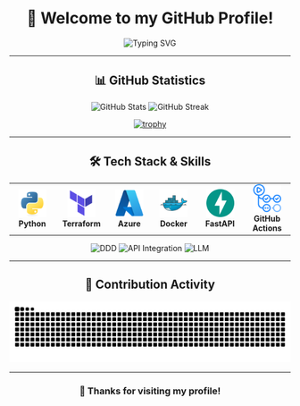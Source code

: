 <div align="center">

# 👋 Welcome to my GitHub Profile!

<img src="https://readme-typing-svg.herokuapp.com?font=Fira+Code&size=22&duration=3000&pause=1000&color=58A6FF&center=true&vCenter=true&width=440&lines=Hello%2C+I'm+UeharaS+%F0%9F%91%8B;Python+%7C+Terraform+%7C+Azure;Backend+Developer+%F0%9F%9A%80;Always+learning+new+things+%F0%9F%93%9A" alt="Typing SVG" />

---

## 📊 GitHub Statistics

<img width="49%" src="https://github-readme-stats-eosin-eight-18.vercel.app/api?username=UeharaS&show_icons=true&theme=tokyonight&count_private=true&hide_border=true" alt="GitHub Stats" />
<img width="49%" src="https://streak-stats.demolab.com/?user=UeharaS&theme=tokyonight&hide_border=true" alt="GitHub Streak" />

<br>

[![trophy](https://github-profile-trophy.vercel.app/?username=UeharaS&theme=tokyonight&no-frame=true&column=7)](https://github.com/ryo-ma/github-profile-trophy)

---

## 🛠️ Tech Stack & Skills

<table>
<tr>
<td align="center" width="100">
<img src="https://raw.githubusercontent.com/devicons/devicon/master/icons/python/python-original.svg" width="50" height="50" alt="Python" />
<br><strong>Python</strong>
</td>
<td align="center" width="100">
<img src="https://raw.githubusercontent.com/devicons/devicon/master/icons/terraform/terraform-original.svg" width="50" height="50" alt="Terraform" />
<br><strong>Terraform</strong>
</td>
<td align="center" width="100">
<img src="https://raw.githubusercontent.com/devicons/devicon/master/icons/azure/azure-original.svg" width="50" height="50" alt="Azure" />
<br><strong>Azure</strong>
</td>
<td align="center" width="100">
<img src="https://raw.githubusercontent.com/devicons/devicon/master/icons/docker/docker-original.svg" width="50" height="50" alt="Docker" />
<br><strong>Docker</strong>
</td>
<td align="center" width="100">
<img src="https://raw.githubusercontent.com/devicons/devicon/master/icons/fastapi/fastapi-original.svg" width="50" height="50" alt="FastAPI" />
<br><strong>FastAPI</strong>
</td>
<td align="center" width="100">
<img src="https://raw.githubusercontent.com/devicons/devicon/master/icons/githubactions/githubactions-original.svg" width="50" height="50" alt="GitHub Actions" />
<br><strong>GitHub Actions</strong>
</td>
</tr>
</table>

<div align="center">
<img src="https://img.shields.io/badge/DDD-Domain%20Driven%20Design-4FC08D?style=for-the-badge&logo=bookstack&logoColor=white" alt="DDD" />
<img src="https://img.shields.io/badge/API%20Integration-Integration-9B59B6?style=for-the-badge&logo=postman&logoColor=white" alt="API Integration" />
<img src="https://img.shields.io/badge/LLM-Large%20Language%20Models-FF9500?style=for-the-badge&logo=openai&logoColor=white" alt="LLM" />
</div>

---

## 🐍 Contribution Activity

![Snake animation](https://github.com/UeharaS/UeharaS/blob/output/github-contribution-grid-snake.svg)

---

<div align="center">

### 🌟 Thanks for visiting my profile!

</div>

</div>
